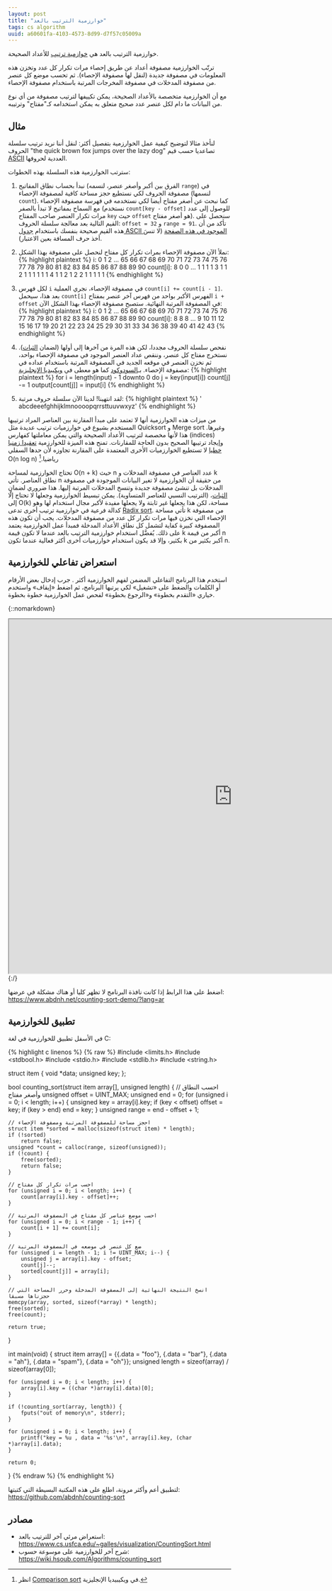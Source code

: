 ```yaml
---
layout: post
title: "خوارزمية الترتيب بالعد"
tags: cs algorithm
uuid: a60601fa-4103-4573-8d99-d7f57c05009a
---
```


خوارزمية الترتيب بالعد هي [خوازمية ترتيب](https://ar.wikipedia.org/wiki/%D8%AE%D9%88%D8%A7%D8%B1%D8%B2%D9%85%D9%8A%D8%A9_%D8%AA%D8%B1%D8%AA%D9%8A%D8%A8)
للأعداد الصحيحة.

ترتّب الخوارزمية مصفوفة أعداد عن طريق إحصاء مرات تكرار كل عدد وتخزن هذه المعلومات
في مصفوفة جديدة (لنقل لها مصفوفة الإحصاء). ثم تحسب موضع كل عنصر
من مصفوفة المدخلات في مصفوفة المخرجات المرتبة باستخدام مصفوفة الإحصاء.

مع أن الخوارزمية متخصصة بالأعداد الصحيحة، يمكن تكييفها لترتيب مصفوفة من أي نوع من البيانات
ما دام لكل عنصر عدد صحيح متعلق به يمكن استخدامه كـ"مفتاح" وترتيبه.

## مثال

لنأخذ مثالا لتوضيح كيفية عمل الخوارزمية بتفصيل أكثر:
لنقل أننا نريد ترتيب سلسلة الحروف "the quick brown fox jumps over the lazy dog"
تصاعديا حسب قيم [ASCII](https://ar.wikipedia.org/wiki/%D8%A3%D8%B3%D9%83%D9%8A) العددية لحروفها.

سترتب الخوارزمية هذه السلسلة بهذه الخطوات:

1) نبدأ بحساب نطاق المفاتيح (الفرق بين أكبر وأصغر عنصر، لنسمه `range`) في مصفوفة الحروف لكي نستطيع
  حجز مساحة كافية لمصفوفة الإحصاء (لنسمها `count`). كما نبحث عن أصغر مفتاح أيضا لكي نستخدمه في فهرسة
  مصفوفة الإحصاء مع السماح بمفاتيح لا تبدأ بالصفر (نستخدم `count[key - offset]`
  للوصول إلى عدد مرات تكرار العنصر صاحب المفتاح `key` حيث `offset` هو أصغر مفتاح).
  سنحصل على القيم التالية بعد معالجة سلسلة الحروف: `offset = 32` و `range = 91`.
  تأكد من أن هذه القيم صحيحة بنفسك باستخدام [جدول ASCII الموجود في هذه الصفحة](https://ar.wikipedia.org/wiki/%D8%A3%D8%B3%D9%83%D9%8A#%D9%82%D8%A7%D8%A6%D9%85%D8%A9_%D8%A7%D9%84%D8%B1%D9%85%D9%88%D8%B2)
  (لا تنسَ أخذ حرف المسافة بعين الاعتبار).

2) نملأ الآن مصفوفة الإحصاء بمرات تكرار كل مفتاح لنحصل على مصفوفة بهذا الشكل:
{% highlight plaintext %}
i:        0 1 2 ...  65  66  67  68  69  70  71  72  73  74  75  76  77  78  79  80  81  82  83  84  85  86  87  88  89  90
count[i]: 8 0 0 ...   1   1   1   1   3   1   1   2   1   1   1   1   1   1   4   1   1   2   1   2   2   1   1   1   1   1
{% endhighlight %}

3) لكل فهرس `i` في مصفوفة الإحصاء، نجري العملية `count[i] += count[i - 1]`.
  بعد هذا، سيحمل `count[i]` الفهرس الأكبر بواحد من فهرس آخر عنصر بمفتاح `i + offset`
  في المصفوفة المرتبة النهائية. ستصبح مصفوفة الإحصاء بهذا الشكل الآن:
{% highlight plaintext %}
i:        0 1 2 ...  65  66  67  68  69  70  71  72  73  74  75  76  77  78  79  80  81  82  83  84  85  86  87  88  89  90
count[i]: 8 8 8 ...   9  10  11  12  15  16  17  19  20  21  22  23  24  25  29  30  31  33  34  36  38  39  40  41  42  43
{% endhighlight %}

4) نفحص سلسلة الحروف مجددا، لكن هذه المرة من آخرها إلى أولها (لضمان [الثبات](https://ar.wikipedia.org/wiki/%D8%AE%D9%88%D8%A7%D8%B1%D8%B2%D9%85%D9%8A%D8%A9_%D8%AA%D8%B1%D8%AA%D9%8A%D8%A8#%D9%85%D9%85%D9%8A%D8%B2_%D8%A7%D9%84%D8%AB%D8%A8%D8%A7%D8%AA)).
  نستخرج مفتاح كل عنصر، وننقص عداد العنصر الموجود في مصفوفة الإحصاء بواحد،
  ثم نخزن العنصر في موقعه الجديد في المصفوفة المرتبة باستخدام عداده في مصفوفة الإحصاء.
  بـ[السودوكود](https://ar.wikipedia.org/wiki/%D8%B3%D9%88%D8%AF%D9%88%D9%83%D9%88%D8%AF) كما هو معطى في [ويكيبديا الإنجليزية](https://en.wikipedia.org/wiki/Counting_sort#Pseudocode):
{% highlight plaintext %}
for i = length(input) - 1 downto 0 do
    j = key(input[i])
    count[j] -= 1
    output[count[j]] = input[i]
{% endhighlight %}

5) لقد انتهينا! لدينا الآن سلسلة حروف مرتبة:
{% highlight plaintext %}
'        abcdeeefghhijklmnoooopqrrsttuuvwxyz'
{% endhighlight %}

من ميزات هذه الخوارزمية أنها لا تعتمد على مبدأ المقارنة بين العناصر المراد ترتيبها المستخدم
بشيوع في خوارزميات ترتيب عديدة مثل Quicksort و Merge sort وغيرها.
هذا لأنها مخصصة لترتيب الأعداد الصحيحة والتي يمكن معاملتها كفهارس (indices)
وإيجاد ترتيبها الصحيح بدون الحاجة للمقارنات. تمنح هذه الميزة للخوارزمية
[تعقيدا زمنيا خطيا](https://ar.wikipedia.org/wiki/%D8%AA%D8%B9%D9%82%D9%8A%D8%AF_%D8%A7%D9%84%D9%88%D9%82%D8%AA#%D8%A7%D9%84%D9%88%D9%82%D8%AA_%D8%A7%D9%84%D8%AE%D8%B7%D9%8A)
لا تستطيع الخوارزميات الأخرى المعتمدة على المقارنة تجاوزه لأن حدها السفلي O(n log n) رياضيا.[^1]

تحتاج الخوارزمية لمساحة O(n + k) حيث n عدد العناصر في مصفوفة المدخلات و k نطاق العناصر.
تأتي n من حقيقة أن الخوارزمية لا تغير البيانات الموجودة في مصفوفة المدخلات بل تنشئ مصفوفة جديدة وتنسخ المدخلات المرتبة إليها.
هذا ضروري لضمان [الثبات](https://ar.wikipedia.org/wiki/%D8%AE%D9%88%D8%A7%D8%B1%D8%B2%D9%85%D9%8A%D8%A9_%D8%AA%D8%B1%D8%AA%D9%8A%D8%A8#%D9%85%D9%85%D9%8A%D8%B2_%D8%A7%D9%84%D8%AB%D8%A8%D8%A7%D8%AA)،
(الترتيب النسبي للعناصر المتساوية). يمكن تبسيط الخوارزمية وجعلها لا تحتاج إلّا إلى O(k) مساحة،
لكن هذا يجعلها غير ثابتة ولا يجعلها مفيدة لأكبر مجال استخدام لها وهو كدالة فرعية في خوارزمية ترتيب
أخرى تدعى [Radix sort](https://en.wikipedia.org/wiki/Radix_sort).
تأتي مساحة k من مصفوفة الإحصاء التي نخزن فيها مرات تكرار كل عدد من مصفوفة المدخلات.
يجب أن تكون هذه المصفوفة كبيرة كفاية لتشمل كل نطاق الأعداد المدخلة فمبدأ عمل الخوارزمية
يعتمد على ذلك. يُفضَّل استخدام خوارزمية الترتيب بالعد عندما لا تكون قيمة k أكبر من قيمة n بكثير، وإلا قد
يكون استخدام خوارزميات أخرى أكثر فعالية عندما تكون k أكبر بكثير من n.

## استعراض تفاعلي للخوارزمية

استخدم هذا البرنامج التفاعلي المضمن لفهم الخوارزمية أكثر . جرب إدخال بعض الأرقام أو الكلمات والضغط على «تشغيل»
لكي يرتبها البرنامج، ثم اضغط «إيقاف» واستخدم خياري «التقدم بخطوة» و«الرجوع بخطوة» لفحص عمل الخوارزمية خطوة بخطوة.

{::nomarkdown}
<iframe src="https://www.abdnh.net/counting-sort-demo/?lang=ar" allow="fullscreen" width="1008px" height="800"></iframe>
{:/}

اضغط على هذا الرابط إذا كانت نافذة البرنامج لا تظهر كليا أو هناك مشكلة في عرضها: <https://www.abdnh.net/counting-sort-demo/?lang=ar>

## تطبيق للخوارزمية

في الأسفل تطبيق للخوارزمية في لغة C:

{% highlight c linenos %}
{% raw %}
#include <limits.h>
#include <stdbool.h>
#include <stdio.h>
#include <stdlib.h>
#include <string.h>

struct item {
    void *data;
    unsigned key;
};

bool counting_sort(struct item array[], unsigned length) {
    // احسب النطاق وأصغر مفتاح
    unsigned offset = UINT_MAX;
    unsigned end = 0;
    for (unsigned i = 0; i < length; i++) {
        unsigned key = array[i].key;
        if (key < offset)
            offset = key;
        if (key > end)
            end = key;
    }
    unsigned range = end - offset + 1;

    // احجز مساحة للمصفوفة المرتبة ومصفوفة الإحصاء
    struct item *sorted = malloc(sizeof(struct item) * length);
    if (!sorted)
        return false;
    unsigned *count = calloc(range, sizeof(unsigned));
    if (!count) {
        free(sorted);
        return false;
    }

    // احسب مرات تكرار كل مفتاح
    for (unsigned i = 0; i < length; i++) {
        count[array[i].key - offset]++;
    }

    // احسب موضع عناصر كل مفتاح في المصفوفة المرتبة
    for (unsigned i = 0; i < range - 1; i++) {
        count[i + 1] += count[i];
    }

    // ضع كل عنصر في موضعه في المصفوفة المرتبة
    for (unsigned i = length - 1; i != UINT_MAX; i--) {
        unsigned j = array[i].key - offset;
        count[j]--;
        sorted[count[j]] = array[i];
    }

    // انسخ النتيجة النهائية إلى المصفوفة المدخلة وحرر المساحة التي حجزناها مسبقا
    memcpy(array, sorted, sizeof(*array) * length);
    free(sorted);
    free(count);

    return true;
}

int main(void) {
    struct item array[] = {{.data = "foo"},
                           {.data = "bar"},
                           {.data = "ah"},
                           {.data = "spam"},
                           {.data = "oh"}};
    unsigned length = sizeof(array) / sizeof(array[0]);

    for (unsigned i = 0; i < length; i++) {
        array[i].key = ((char *)array[i].data)[0];
    }

    if (!counting_sort(array, length)) {
        fputs("out of memory\n", stderr);
    }

    for (unsigned i = 0; i < length; i++) {
        printf("key = %u , data = '%s'\n", array[i].key, (char *)array[i].data);
    }

    return 0;
}
{% endraw %}
{% endhighlight %}

لتطبيق أعم وأكثر مرونة، اطلع على هذه المكتبة البسيطة التي كتبتها: <https://github.com/abdnh/counting-sort>

## مصادر

- استعراض مرئي آخر للترتيب بالعد: <https://www.cs.usfca.edu/~galles/visualization/CountingSort.html>
- شرح آخر للخوارزمية على موسوعة حسوب: <https://wiki.hsoub.com/Algorithms/counting_sort>

[^1]: انظر [Comparison sort](https://en.wikipedia.org/wiki/Comparison_sort#Performance_limits_and_advantages_of_different_sorting_techniques) في ويكيبيديا الإنجليزية.
